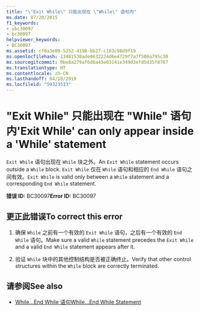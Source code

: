 ```yaml
---
title: "\"Exit While\" 只能出现在 \"While\" 语句内"
ms.date: 07/20/2015
f1_keywords:
- vbc30097
- bc30097
helpviewer_keywords:
- BC30097
ms.assetid: cf0a3e09-5252-4198-bb27-c103c98d9f19
ms.openlocfilehash: 13481530ade8632224d6e4729f7a7f586a795c30
ms.sourcegitcommit: 0be8a279af6d8a43e03141e349d3efd5d35f8767
ms.translationtype: HT
ms.contentlocale: zh-CN
ms.lasthandoff: 04/18/2019
ms.locfileid: "59323533"
---
```

# <a name="exit-while-can-only-appear-inside-a-while-statement"></a><span data-ttu-id="0f2e4-102">"Exit While" 只能出现在 "While" 语句内</span><span class="sxs-lookup"><span data-stu-id="0f2e4-102">'Exit While' can only appear inside a 'While' statement</span></span>
<span data-ttu-id="0f2e4-103">`Exit While` 语句出现在 `While` 块之外。</span><span class="sxs-lookup"><span data-stu-id="0f2e4-103">An `Exit While` statement occurs outside a `While` block.</span></span> <span data-ttu-id="0f2e4-104">`Exit While` 仅在 `While` 语句和相应的 `End While` 语句之间有效。</span><span class="sxs-lookup"><span data-stu-id="0f2e4-104">`Exit While` is valid only between a `While` statement and a corresponding `End While` statement.</span></span>  
  
 <span data-ttu-id="0f2e4-105">**错误 ID:** BC30097</span><span class="sxs-lookup"><span data-stu-id="0f2e4-105">**Error ID:** BC30097</span></span>  
  
## <a name="to-correct-this-error"></a><span data-ttu-id="0f2e4-106">更正此错误</span><span class="sxs-lookup"><span data-stu-id="0f2e4-106">To correct this error</span></span>  
  
1. <span data-ttu-id="0f2e4-107">确保 `While` 之前有一个有效的 `Exit While` 语句，之后有一个有效的 `End While` 语句。</span><span class="sxs-lookup"><span data-stu-id="0f2e4-107">Make sure a valid `While` statement precedes the `Exit While` and a valid `End While` statement appears after it.</span></span>  
  
2. <span data-ttu-id="0f2e4-108">验证 `While` 块中的其他控制结构是否被正确终止。</span><span class="sxs-lookup"><span data-stu-id="0f2e4-108">Verify that other control structures within the `While` block are correctly terminated.</span></span>  
  
## <a name="see-also"></a><span data-ttu-id="0f2e4-109">请参阅</span><span class="sxs-lookup"><span data-stu-id="0f2e4-109">See also</span></span>

- [<span data-ttu-id="0f2e4-110">While...End While 语句</span><span class="sxs-lookup"><span data-stu-id="0f2e4-110">While...End While Statement</span></span>](../../visual-basic/language-reference/statements/while-end-while-statement.md)
